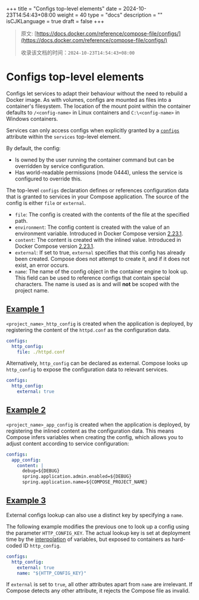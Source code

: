 +++
title = "Configs top-level elements"
date = 2024-10-23T14:54:43+08:00
weight = 40
type = "docs"
description = ""
isCJKLanguage = true
draft = false
+++

> 原文: [https://docs.docker.com/reference/compose-file/configs/](https://docs.docker.com/reference/compose-file/configs/)
>
> 收录该文档的时间：`2024-10-23T14:54:43+08:00`

# Configs top-level elements

Configs let services to adapt their behaviour without the need to rebuild a Docker image. As with volumes, configs are mounted as files into a container's filesystem. The location of the mount point within the container defaults to `/<config-name>` in Linux containers and `C:\<config-name>` in Windows containers.

Services can only access configs when explicitly granted by a [`configs`](https://docs.docker.com/reference/compose-file/services/#configs) attribute within the `services` top-level element.

By default, the config:

- Is owned by the user running the container command but can be overridden by service configuration.
- Has world-readable permissions (mode 0444), unless the service is configured to override this.

The top-level `configs` declaration defines or references configuration data that is granted to services in your Compose application. The source of the config is either `file` or `external`.

- `file`: The config is created with the contents of the file at the specified path.
- `environment`: The config content is created with the value of an environment variable. Introduced in Docker Compose version [2.23.1](https://docs.docker.com/compose/releases/release-notes/#2231).
- `content`: The content is created with the inlined value. Introduced in Docker Compose version [2.23.1](https://docs.docker.com/compose/releases/release-notes/#2231).
- `external`: If set to true, `external` specifies that this config has already been created. Compose does not attempt to create it, and if it does not exist, an error occurs.
- `name`: The name of the config object in the container engine to look up. This field can be used to reference configs that contain special characters. The name is used as is and will **not** be scoped with the project name.

## [Example 1](https://docs.docker.com/reference/compose-file/configs/#example-1)

`<project_name>_http_config` is created when the application is deployed, by registering the content of the `httpd.conf` as the configuration data.



```yml
configs:
  http_config:
    file: ./httpd.conf
```

Alternatively, `http_config` can be declared as external. Compose looks up `http_config` to expose the configuration data to relevant services.



```yml
configs:
  http_config:
    external: true
```

## [Example 2](https://docs.docker.com/reference/compose-file/configs/#example-2)

`<project_name>_app_config` is created when the application is deployed, by registering the inlined content as the configuration data. This means Compose infers variables when creating the config, which allows you to adjust content according to service configuration:



```yml
configs:
  app_config:
    content: |
      debug=${DEBUG}
      spring.application.admin.enabled=${DEBUG}
      spring.application.name=${COMPOSE_PROJECT_NAME}      
```

## [Example 3](https://docs.docker.com/reference/compose-file/configs/#example-3)

External configs lookup can also use a distinct key by specifying a `name`.

The following example modifies the previous one to look up a config using the parameter `HTTP_CONFIG_KEY`. The actual lookup key is set at deployment time by the [interpolation](https://docs.docker.com/reference/compose-file/interpolation/) of variables, but exposed to containers as hard-coded ID `http_config`.



```yml
configs:
  http_config:
    external: true
    name: "${HTTP_CONFIG_KEY}"
```

If `external` is set to `true`, all other attributes apart from `name` are irrelevant. If Compose detects any other attribute, it rejects the Compose file as invalid.
